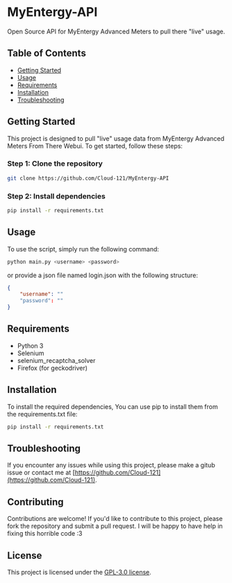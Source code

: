 **MyEntergy-API**
================

Open Source API for MyEntergy Advanced Meters to pull there "live" usage.

**Table of Contents**
-----------------

* [Getting Started](#getting-started)
* [Usage](#usage)
* [Requirements](#requirements)
* [Installation](#installation)
* [Troubleshooting](#troubleshooting)

**Getting Started**
---------------

This project is designed to pull "live" usage data from MyEntergy Advanced Meters From There Webui. To get started, follow these steps:

### Step 1: Clone the repository

```bash
git clone https://github.com/Cloud-121/MyEntergy-API
```

### Step 2: Install dependencies

```bash
pip install -r requirements.txt
```

**Usage**
-----

To use the script, simply run the following command:

```bash
python main.py <username> <password>
```
or provide a json file named login.json with the following structure:

```json
{
    "username": ""
    "password": ""
}
```

**Requirements**
------------

* Python 3
* Selenium
* selenium_recaptcha_solver
* Firefox (for geckodriver)

**Installation**
------------

To install the required dependencies, You can use pip to install them from the requirements.txt file:

```bash
pip install -r requirements.txt
```

**Troubleshooting**
----------------

If you encounter any issues while using this project, please make a gitub issue or contact me at [https://github.com/Cloud-121](https://github.com/Cloud-121).

**Contributing**
------------

Contributions are welcome! If you'd like to contribute to this project, please fork the repository and submit a pull request. I will be happy to have help in fixing this horrible code :3

**License**
-------

This project is licensed under the [GPL-3.0 license](LICENSE.md).
